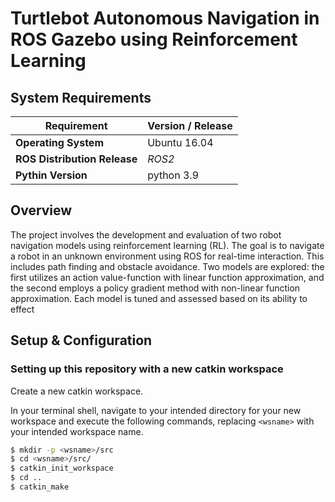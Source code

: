 # Turtlebot Autonomous Navigation in ROS Gazebo using Reinforcement Learning

## System Requirements

| Requirement              | Version / Release            |
|--------------------------|------------------------------|
| **Operating System**     | Ubuntu 16.04  |
| **ROS Distribution Release** | *ROS2*               |
| **Pythin Version**          | python 3.9               |


## Overview

The project involves the development and evaluation of two robot navigation models using reinforcement
learning (RL). The goal is to navigate a robot in an unknown environment using ROS for
real-time interaction. This includes path finding and obstacle avoidance. Two models are explored: the first utilizes an action value-function with
linear function approximation, and the second employs a policy gradient method with non-linear
function approximation. Each model is tuned and assessed based on its ability to effect
## Setup & Configuration

### Setting up this repository with a new catkin workspace

Create a new catkin workspace.

In your terminal shell, navigate to your intended directory for your new workspace and execute the following commands, replacing `<wsname>` with your intended workspace name.

```bash
$ mkdir -p <wsname>/src
$ cd <wsname>/src/
$ catkin_init_workspace
$ cd ..
$ catkin_make



